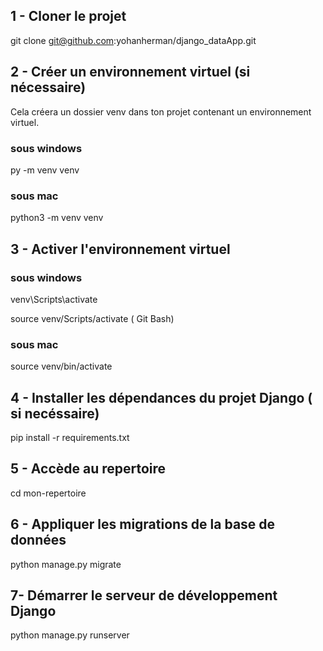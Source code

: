 ## 1 - Cloner le projet

git clone git@github.com:yohanherman/django_dataApp.git

## 2 - Créer un environnement virtuel (si nécessaire)
Cela créera un dossier venv dans ton projet contenant un environnement virtuel.

### sous windows
py -m venv venv

### sous mac
python3 -m venv venv

## 3 - Activer l'environnement virtuel

### sous windows
venv\Scripts\activate

source venv/Scripts/activate ( Git Bash)


### sous mac
source venv/bin/activate


## 4 - Installer les dépendances du projet Django ( si necéssaire)

pip install -r requirements.txt


## 5 - Accède au repertoire
cd mon-repertoire



## 6 - Appliquer les migrations de la base de données

python manage.py migrate

## 7- Démarrer le serveur de développement Django

python manage.py runserver


